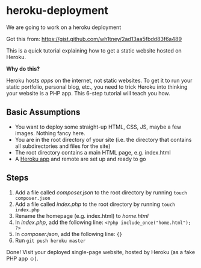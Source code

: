 # heroku-deployment

We are going to work on a heroku deployment

Got this from:
https://gist.github.com/wh1tney/2ad13aa5fbdd83f6a489

This is a quick tutorial explaining how to get a static website hosted on Heroku.

**Why do this?**

Heroku hosts *apps* on the internet, not static websites. To get it to run your static portfolio, personal blog, etc., you need to trick Heroku into thinking your website is a PHP app. This 6-step tutorial will teach you how.

## Basic Assumptions

- You want to deploy some straight-up HTML, CSS, JS, maybe a few images. Nothing fancy here.
- You are in the root directory of your site (i.e. the directory that contains all subdirectories and files for the site)
- The root directory contains a main HTML page, e.g. index.html
- A [Heroku app](https://devcenter.heroku.com/articles/quickstart) and remote are set up and ready to go


## Steps

1. Add a file called *composer.json* to the root directory by running `touch composer.json`
2. Add a file called *index.php* to the root directory by running `touch index.php`
3. Rename the homepage (e.g. index.html) to *home.html*
4. In *index.php*, add the following line: `<?php include_once("home.html"); ?>`
5. In *composer.json*, add the following line: `{}`
6. Run `git push heroku master`

Done! Visit your deployed single-page website, hosted by Heroku (as a fake PHP app ☺).